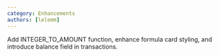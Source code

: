 ```yaml
---
category: Enhancements
authors: [lelemm]
---
```


Add INTEGER_TO_AMOUNT function, enhance formula card styling, and introduce balance field in transactions.

